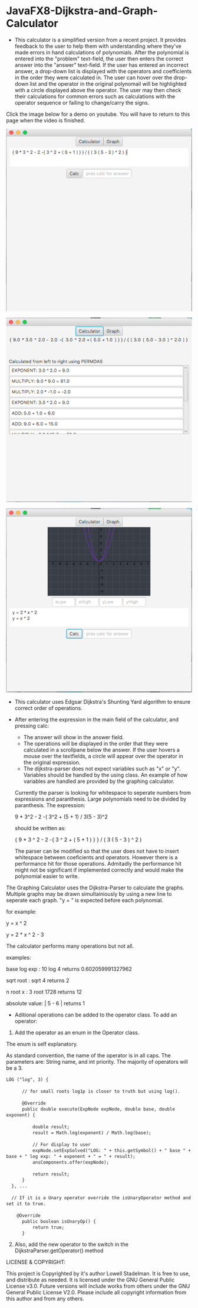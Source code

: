 # JavaFX8-Dijkstra-and-Graph-Calculator


- This calculator is a simplified version from a recent project. It provides feedback to the user to help them with understanding where they've made errors in hand calculations of polynomials. After the polynomial is entered into the "problem" text-field, the user then enters the correct answer into the "answer" text-field. If the user has entered an incorrect answer, a drop-down list is displayed with the operators and coefficients in the order they were calculated in. The user can hover over the drop-down list and the operator in the original polynomail will be highlighted with a circle displayed above the operator. The user may then check their calculations for common errors such as calculations with the operator sequence or failing to change/carry the signs.  

Click the image below for a demo on youtube. You will have to return to this page when the video is finished.

[![Demo Video](./calculator_unsolved.png)](https://youtu.be/mw4iMDV1vAs) 

![Picture](./calculator_solved.png)

![Picture](./graph_calculator.png)


- This calculator uses Edgsar Dijkstra's Shunting Yard algorithm to ensure correct 
order of operations. 
- After entering the expression in the main field of the calculator, and pressing calc: 
  - The answer will show in the answer field.
  - The operations will be displayed in the order that they were calculated in a scrollpane below the answer. If the user
  hovers a mouse over the textfields, a circle will appear over the operator in the original expression. 
  - The dijkstra-parser does not expect variables such as "x" or "y". Variables should be handled by the using class. An
  example of how variables are handled are provided by the graphing calculator.
  
  Currently the parser is looking for whitespace to seperate numbers from expressions and paranthesis. Large polynomials need
  to be divided by paranthesis. The expression:
  
  9 * 3^2 - 2 -( 3^2 + (5 + 1) / 3(5 - 3)^2
  
  should be written as: 
  
  { 9 * 3 ^ 2 - 2 -{ 3 ^ 2 + ( 5 + 1 ) } } / ( 3 ( 5 - 3 ) ^ 2 )
  
  The parser can be modified so that the user does not have to insert whitespace between coeficients and operators. However there is a performance hit for those operations. Admitadly the performance hit might not be significant if implemented correctly and would make the polynomial easier to write. 



The Graphing Calculator uses the Dijkstra-Parser to calculate the graphs. Multiple graphs may be drawn simultainiously
  by using a new line to seperate each graph. "y = " is expected before each polynomial. 
  
  for example:
  
  y = x ^ 2
  
  y = 2 * x ^ 2 - 3
  
  The calculator performs many operations but not all. 
  
  examples:
  
  base log exp  : 10 log 4  returns 0.602059991327962
  
  sqrt root     : sqrt 4    returns 2
  
  n root x      : 3 root 1728  returns 12
  
  absolute value: | 5 - 6 |  returns 1
  
  
  - Aditional operations can be added to the operator class. To add an operator:
  
  1. Add the operator as an enum in the Operator class.
  
  The enum is self explanatory.
  
  
  As standard convention, the name of the operator is in all caps. The parameters are: String name, and int priority. 
  The majority of operators will be a 3. 
  
    LOG ("log", 3) {

          // for small roots log1p is closer to truth but using log().

          @Override
          public double execute(ExpNode expNode, double base, double exponent) {

              double result;
              result = Math.log(exponent) / Math.log(base);
              
              // For display to user
              expNode.setExpSolved("LOG: " + this.getSymbol() + " base " + base + " log exp: " + exponent + " = " + result);
              ansComponents.offer(expNode);

              return result;
          }
      }, ...
    
      // If it is a Unary operator override the isUnaryOperator method and set it to true.
      
        @Override
          public boolean isUnaryOp() {
              return true;
          }
    
    
    
   2. Also, add the new operator to the switch in the DijkstraParser.getOperator() method
   
   
   
   
   LICENSE & COPYRIGHT:
   
   This project is Copyrighted by it's author Lowell Stadelman.
   It is free to use, and distribute as needed. It is licensed under the GNU General Public License v3.0.
   Future versions will include works from others under the GNU General Public License V2.0. 
   Please include all copyright information from this author and from any others. 


